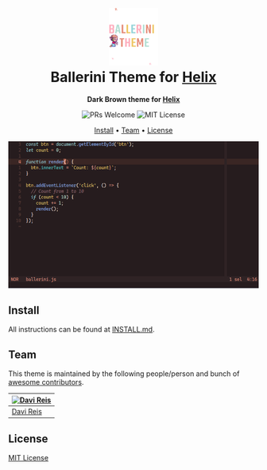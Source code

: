 <h1 align="center">
  <br>
  <img src="./icon.png" alt="Ballerini Theme Icon" width="100">
  <br>
  Ballerini Theme for <a href="https://helix-editor.com/">Helix</a>
  <br>
</h1>

<p align="center">
  <strong>Dark Brown theme for <a href="https://helix-editor.com/">Helix</a></strong>
</p>

<p align="center">
  <img src="https://img.shields.io/badge/PRs-welcome-orange" alt="PRs Welcome"/>
  <img src="https://img.shields.io/badge/MIT-License-orange" alt="MIT License"/>
</p>

<p align="center">
  <a href="#install">Install</a> •
  <a href="#team">Team</a> •
  <a href="#license">License</a>
</p>

<p align="center">
  <img src="./screenshot.png" alt="Ballerini Theme Screenshot for Helix">
</p>

## Install

All instructions can be found at [INSTALL.md](./INSTALL.md).

## Team

This theme is maintained by the following people/person and bunch of [awesome contributors](https://github.com/Ballerini-Theme/helix/graphs/contributors).

| [![Davi Reis](https://github.com/dreisss.png?size=100)](https://github.com/dreisss) |
| ----------------------------------------------------------------------------------- |
| [Davi Reis](https://github.com/dreisss)                                             |

## License

[MIT License](./LICENSE)
